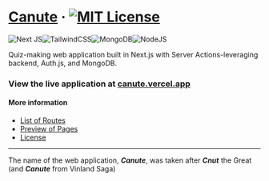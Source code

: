 # [Canute](https://github.com/abyanmajid/canute) &middot; [![MIT License](https://img.shields.io/badge/License-MIT-blue.svg)](https://github.com/abyanmajid/canute/blob/main/LICENSE)

![Next JS](https://img.shields.io/badge/Next-gray?style=for-the-badge&logo=next.js&logoColor=white)![TailwindCSS](https://img.shields.io/badge/tailwind-%2338B2AC.svg?style=for-the-badge&logo=tailwind-css&logoColor=white)![MongoDB](https://img.shields.io/badge/MongoDB-%234ea94b.svg?style=for-the-badge&logo=mongodb&logoColor=white)![NodeJS](https://img.shields.io/badge/node.js-6DA55F?style=for-the-badge&logo=node.js&logoColor=white)

Quiz-making web application built in Next.js with Server Actions-leveraging backend, Auth.js, and MongoDB.

### View the live application at [canute.vercel.app](https://canute.vercel.app)

#### More information
- [List of Routes](https://github.com/abyanmajid/canute/blob/main/ROUTES.md)
- [Preview of Pages](https://github.com/abyanmajid/canute/blob/main/PAGES-PREVIEW.md)
- [License](https://github.com/abyanmajid/canute/blob/main/LICENSE)

---
The name of the web application, ***Canute***, was taken after ***Cnut*** the Great (and ***Canute*** from Vinland Saga)

</div>
